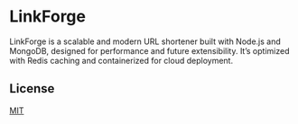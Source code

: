 # LinkForge

LinkForge is a scalable and modern URL shortener built with Node.js and MongoDB, designed for performance and future extensibility. It’s optimized with Redis caching and containerized for cloud deployment.

## License

[MIT](https://choosealicense.com/licenses/mit/)
